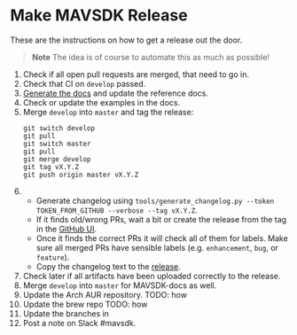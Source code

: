 # Make MAVSDK Release

These are the instructions on how to get a release out the door.

> **Note** The idea is of course to automate this as much as possible!

1. Check if all open pull requests are merged, that need to go in.
2. Check that CI on `develop` passed.
3. [Generate the docs](build.md#build_api_reference) and update the reference docs.
4. Check or update the examples in the docs.
5. Merge `develop` into `master` and tag the release:
   ```
   git switch develop
   git pull
   git switch master
   git pull
   git merge develop
   git tag vX.Y.Z
   git push origin master vX.Y.Z
   ```
6. - Generate changelog using `tools/generate_changelog.py --token TOKEN_FROM_GITHUB --verbose --tag vX.Y.Z`.
   - If it finds old/wrong PRs, wait a bit or create the release from the tag in the [GitHub UI](https://github.com/mavlink/MAVSDK/releases).
   - Once it finds the correct PRs it will check all of them for labels. Make sure all merged PRs have sensible labels (e.g. `enhancement`, `bug`, or `feature`).
   - Copy the changelog text to the [release](https://github.com/mavlink/MAVSDK/releases).
7. Check later if all artifacts have been uploaded correctly to the release.
8. Merge `develop` into `master` for MAVSDK-docs as well.
9. Update the Arch AUR repository.
   TODO: how
10. Update the brew repo
   TODO: how
11. Update the branches in
12. Post a note on Slack #mavsdk.
